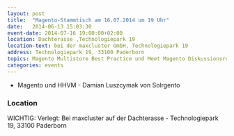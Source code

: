 ```yaml
---
layout: post
title:  "Magento-Stammtisch am 16.07.2014 um 19 Uhr"
date:   2014-06-13 15:03:30
event-date: 2014-07-16 19:00:00+02:00
location: Dachterasse ,Technologiepark 19
location-text: bei der maxcluster GmbH, Technologiepark 19
address: Technologiepark 19, 33100 Paderborn
topics: Magento Multistore Best Practice und Meet Magento Diskussionsrunde
categories: events
---
```


*  Magento und HHVM - Damian Luszcymak von Solrgento

### Location

WICHTIG: Verlegt: Bei maxcluster auf der Dachterasse - Technologiepark 19, 33100 Paderborn
